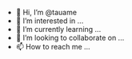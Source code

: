 - 👋 Hi, I’m @tauame
- 👀 I’m interested in ...
- 🌱 I’m currently learning ...
- 💞️ I’m looking to collaborate on ...
- 📫 How to reach me ...

<!---
tauame/tauame is a ✨ special ✨ repository because its `README.md` (this file) appears on your GitHub profile.
You can click the Preview link to take a look at your changes.
--->
